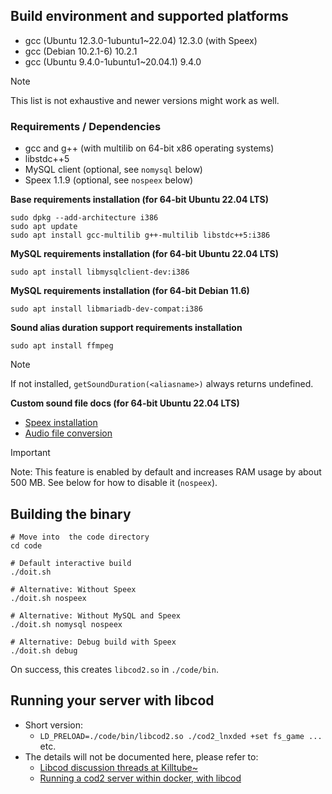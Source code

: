 ## Build environment and supported platforms
- gcc (Ubuntu 12.3.0-1ubuntu1~22.04) 12.3.0 (with Speex)
- gcc (Debian 10.2.1-6) 10.2.1
- gcc (Ubuntu 9.4.0-1ubuntu1~20.04.1) 9.4.0
> [!NOTE]
> This list is not exhaustive and newer versions might work as well.

### Requirements / Dependencies
- gcc and g++ (with multilib on 64-bit x86 operating systems)
- libstdc++5
- MySQL client (optional, see `nomysql` below)
- Speex 1.1.9 (optional, see `nospeex` below)

**Base requirements installation (for 64-bit Ubuntu 22.04 LTS)**
```
sudo dpkg --add-architecture i386
sudo apt update
sudo apt install gcc-multilib g++-multilib libstdc++5:i386
```

**MySQL requirements installation (for 64-bit Ubuntu 22.04 LTS)**
```
sudo apt install libmysqlclient-dev:i386
```

**MySQL requirements installation (for 64-bit Debian 11.6)**
```
sudo apt install libmariadb-dev-compat:i386
```

**Sound alias duration support requirements installation**
```
sudo apt install ffmpeg
```
> [!NOTE]
> If not installed, `getSoundDuration(<aliasname>)` always returns undefined.

**Custom sound file docs (for 64-bit Ubuntu 22.04 LTS)**
- [Speex installation](doc/install_speex.md)
- [Audio file conversion](doc/convert_audio_files.md)
> [!IMPORTANT]
> Note: This feature is enabled by default and increases RAM usage by about 500 MB. See below for how to disable it (`nospeex`).

## Building the binary
```
# Move into  the code directory
cd code

# Default interactive build
./doit.sh

# Alternative: Without Speex
./doit.sh nospeex

# Alternative: Without MySQL and Speex
./doit.sh nomysql nospeex

# Alternative: Debug build with Speex
./doit.sh debug
```
On success, this creates `libcod2.so` in `./code/bin`.

## Running your server with libcod
- Short version:
  - `LD_PRELOAD=./code/bin/libcod2.so ./cod2_lnxded +set fs_game ...` etc.
- The details will not be documented here, please refer to:
  - [Libcod discussion threads at Killtube~](https://killtube.org/forumdisplay.php?44-libcod)
  - [Running a cod2 server within docker, with libcod](https://github.com/rutkowski-tomasz/cod2-docker)